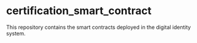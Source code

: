 # certification_smart_contract

This repository contains the smart contracts deployed in the digital identity system.